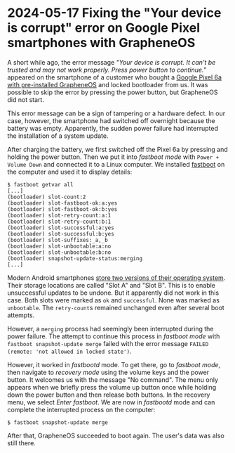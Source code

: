 # 2024-05-17 Fixing the "Your device is corrupt" error on Google Pixel smartphones with GrapheneOS

A short while ago, the error message _"Your device is corrupt. It can't be trusted and may not work properly. Press power button to continue."_ appeared on the smartphone of a customer who bought a [Google Pixel 6a with pre-installed GrapheneOS](https://shop.proxysto.re/category/6) and locked bootloader from us. It was possible to skip the error by pressing the power button, but GrapheneOS did not start.

This error message can be a sign of tampering or a hardware defect. In our case, however, the smartphone had switched off overnight because the battery was empty. Apparently, the sudden power failure had interrupted the installation of a system update.

After charging the battery, we first switched off the Pixel 6a by pressing and holding the power button. Then we put it into _fastboot mode_ with `Power + Volume Down` and connected it to a Linux computer. We installed [fastboot](https://grapheneos.org/install/cli#obtaining-fastboot) on the computer and used it to display details:

```
$ fastboot getvar all
[...]
(bootloader) slot-count:2
(bootloader) slot-fastboot-ok:a:yes
(bootloader) slot-fastboot-ok:b:yes
(bootloader) slot-retry-count:a:1
(bootloader) slot-retry-count:b:1
(bootloader) slot-successful:a:yes
(bootloader) slot-successful:b:yes
(bootloader) slot-suffixes:_a,_b
(bootloader) slot-unbootable:a:no
(bootloader) slot-unbootable:b:no
(bootloader) snapshot-update-status:merging
[...]
```

Modern Android smartphones [store two versions of their operating system](https://wiki.postmarketos.org/wiki/Android_AB_Slots). Their storage locations are called "Slot A" and "Slot B". This is to enable unsuccessful updates to be undone. But it apparently did not work in this case. Both slots were marked as `ok` and `successful`. None was marked as `unbootable`. The `retry-count`s remained unchanged even after several boot attempts.

However, a `merging` process had seemingly been interrupted during the power failure. The attempt to continue this process in _fastboot mode_ with `fastboot snapshot-update merge` failed with the error message `FAILED (remote: 'not allowed in locked state')`.

However, it worked in _fastbootd_ mode. To get there, go to _fastboot mode_, then navigate to _recovery mode_ using the volume keys and the power button. It welcomes us with the message "No command". The menu only appears when we briefly press the volume up button once while holding down the power button and then release both buttons. In the recovery menu, we select _Enter fastboot_. We are now in _fastbootd_ mode and can complete the interrupted process on the computer:

```
$ fastboot snapshot-update merge
```

After that, GrapheneOS succeeded to boot again. The user's data was also still there.
